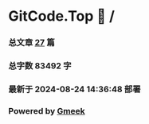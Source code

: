 # GitCode.Top :link: / 
### 总文章 [27](//archive.html) 篇 
### 总字数 83492 字
### 最新于 2024-08-24 14:36:48 部署 
### Powered by [Gmeek](https://github.com/Meekdai/Gmeek)
